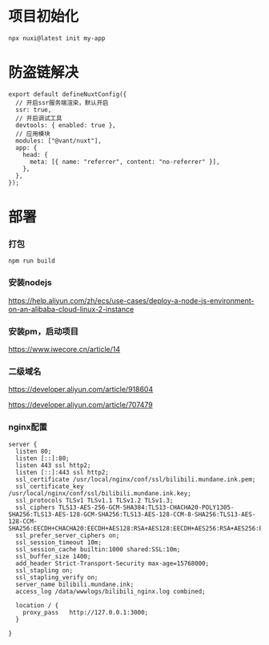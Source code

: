 # 项目初始化

```
npx nuxi@latest init my-app
```

# 防盗链解决

```
export default defineNuxtConfig({
  // 开启ssr服务端渲染，默认开启
  ssr: true,
  // 开启调试工具
  devtools: { enabled: true },
  // 应用模块
  modules: ["@vant/nuxt"],
  app: {
    head: {
      meta: [{ name: "referrer", content: "no-referrer" }],
    },
  },
});

```

# 部署

### 打包

```
npm run build
```

### 安装nodejs

https://help.aliyun.com/zh/ecs/use-cases/deploy-a-node-js-environment-on-an-alibaba-cloud-linux-2-instance

### 安装pm，启动项目

https://www.iwecore.cn/article/14

### 二级域名

https://developer.aliyun.com/article/918604

https://developer.aliyun.com/article/707479

### nginx配置

```
server {
  listen 80;
  listen [::]:80;
  listen 443 ssl http2;
  listen [::]:443 ssl http2;
  ssl_certificate /usr/local/nginx/conf/ssl/bilibili.mundane.ink.pem;
  ssl_certificate_key /usr/local/nginx/conf/ssl/bilibili.mundane.ink.key;
  ssl_protocols TLSv1 TLSv1.1 TLSv1.2 TLSv1.3;
  ssl_ciphers TLS13-AES-256-GCM-SHA384:TLS13-CHACHA20-POLY1305-SHA256:TLS13-AES-128-GCM-SHA256:TLS13-AES-128-CCM-8-SHA256:TLS13-AES-128-CCM-SHA256:EECDH+CHACHA20:EECDH+AES128:RSA+AES128:EECDH+AES256:RSA+AES256:EECDH+3DES:RSA+3DES:!MD5;
  ssl_prefer_server_ciphers on;
  ssl_session_timeout 10m;
  ssl_session_cache builtin:1000 shared:SSL:10m;
  ssl_buffer_size 1400;
  add_header Strict-Transport-Security max-age=15768000;
  ssl_stapling on;
  ssl_stapling_verify on;
  server_name bilibili.mundane.ink;
  access_log /data/wwwlogs/bilibili_nginx.log combined;

  location / {
    proxy_pass   http://127.0.0.1:3000;
  }

}
```

